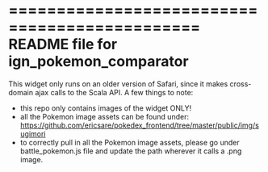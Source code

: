 ==============================================
README file for ign_pokemon_comparator
==============================================

This widget only runs on an older version of Safari, since it makes cross-domain
ajax calls to the Scala API. 
A few things to note:
- this repo only contains images of the widget ONLY!
- all the Pokemon image assets can be found under:
	https://github.com/ericsare/pokedex_frontend/tree/master/public/img/sugimori
- to correctly pull in all the Pokemon image assets, please go under battle_pokemon.js file and update the path wherever it calls a .png image.

